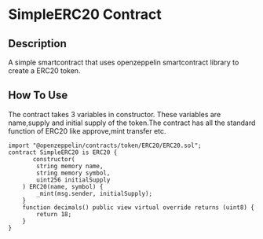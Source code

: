 # SimpleERC20 Contract

## Description 

A simple smartcontract that uses openzeppelin smartcontract library to create a ERC20 token.
## How To Use

The contract takes 3 variables in constructor. These variables are name,supply and initial supply of the token.The contract has all the standard function of ERC20 like approve,mint transfer etc.
```solidity
import "@openzeppelin/contracts/token/ERC20/ERC20.sol";
contract SimpleERC20 is ERC20 {
       constructor(
        string memory name,
        string memory symbol,
        uint256 initialSupply
    ) ERC20(name, symbol) {
        _mint(msg.sender, initialSupply);
    }
    function decimals() public view virtual override returns (uint8) {
        return 18;
    }
}
```